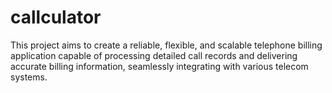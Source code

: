 # callculator
This project aims to create a reliable, flexible, and scalable telephone billing application capable of processing detailed call records and delivering accurate billing information, seamlessly integrating with various telecom systems.

